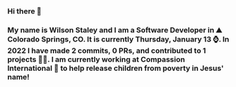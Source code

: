 ### Hi there 👋

### My name is Wilson Staley and I am a Software Developer in ⛰ Colorado Springs, CO.  It is currently Thursday, January 13 ⌚. In 2022 I have made 2 commits, 0 PRs, and contributed to 1 projects 👨‍💻. I am currently working at Compassion International 🏢 to help release children from poverty in Jesus' name!
